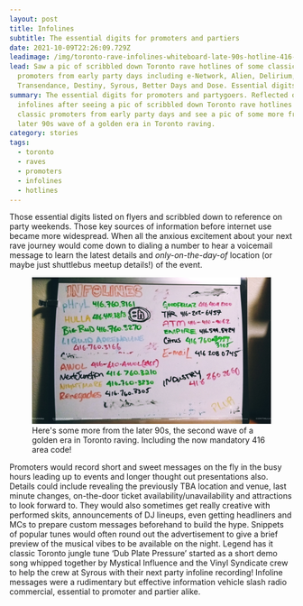 ```yaml
---
layout: post
title: Infolines
subtitle: The essential digits for promoters and partiers
date: 2021-10-09T22:26:09.729Z
leadimage: /img/toronto-rave-infolines-whiteboard-late-90s-hotline-416-numbers-crop-continuumizm.jpg
lead: Saw a pic of scribbled down Toronto rave hotlines of some classic
  promoters from early party days including e-Network, Alien, Delirium,
  Transendance, Destiny, Syrous, Better Days and Dose. Essential digits.
summary: The essential digits for promoters and partygoers. Reflected on
  infolines after seeing a pic of scribbled down Toronto rave hotlines of some
  classic promoters from early party days and see a pic of some more from the
  later 90s wave of a golden era in Toronto raving.
category: stories
tags:
  - toronto
  - raves
  - promoters
  - infolines
  - hotlines
---
```

Those essential digits listed on flyers and scribbled down to reference on party weekends. Those key sources of information before internet use became more widespread. When all the anxious excitement about your next rave journey would come down to dialing a number to hear a voicemail message to learn the latest details and *only-on-the-day-of* location (or maybe just shuttlebus meetup details!) of the event.

<figure class="figure p-2"><a href="/img/toronto-rave-infolines-whiteboard-late-90s-hotline-416-numbers-crop-continuumizm.jpg" title="Rave infoline numbers seen on a whiteboard - Click for Big"><img src="/img/toronto-rave-infolines-whiteboard-late-90s-hotline-416-numbers-crop-continuumizm.jpg" class="figure-img img-fluid" alt="Rave infoline numbers seen on a whiteboard in multiple colours for party promoters in the late 90s in Toronto. Hotlines with 416 area code that wasn't mandatory in earlier party years including pHryL, Hullabaloo, Big Bug, Liquid Adrenaline, AWOL, Next Junction, Nightmare, Renegades, Goodfellaz, THR, ATM, Empire, Citrus, E-maiL, and the club Industry. PLUR included for good measure."></a><figcaption class="figure-caption">Here's some more from the later 90s, the second wave of a golden era in Toronto raving. Including the now mandatory 416 area code!</figcaption></figure>

Promoters would record short and sweet messages on the fly in the busy hours leading up to events and longer thought out presentations also. Details could include revealing the previously TBA location and venue, last minute changes, on-the-door ticket availability/unavailability and attractions to look forward to. They would also sometimes get really creative with performed skits, announcements of DJ lineups, even getting headliners and MCs to prepare custom messages beforehand to build the hype. Snippets of popular tunes would often round out the advertisement to give a brief preview of the musical vibes to be available on the night. Legend has it classic Toronto jungle tune ‘Dub Plate Pressure’ started as a short demo song whipped together by Mystical Influence and the Vinyl Syndicate crew to help the crew at Syrous with their next party infoline recording! Infoline messages were a rudimentary but effective information vehicle slash radio commercial, essential to promoter and partier alike.